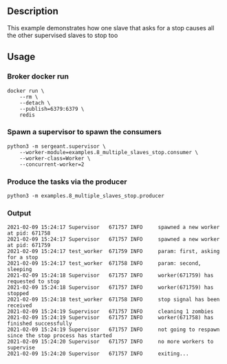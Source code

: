 ## Description
This example demonstrates how one slave that asks for a stop causes all the other supervised slaves to stop too

## Usage

### Broker docker run
```shell
docker run \
    --rm \
    --detach \
    --publish=6379:6379 \
    redis
```

### Spawn a supervisor to spawn the consumers
```shell
python3 -m sergeant.supervisor \
    --worker-module=examples.8_multiple_slaves_stop.consumer \
    --worker-class=Worker \
    --concurrent-worker=2
```

### Produce the tasks via the producer
```shell
python3 -m examples.8_multiple_slaves_stop.producer
```

### Output
```
2021-02-09 15:24:17 Supervisor   671757 INFO     spawned a new worker at pid: 671758
2021-02-09 15:24:17 Supervisor   671757 INFO     spawned a new worker at pid: 671759
2021-02-09 15:24:17 test_worker  671759 INFO     param: first, asking for a stop
2021-02-09 15:24:17 test_worker  671758 INFO     param: second, sleeping
2021-02-09 15:24:18 Supervisor   671757 INFO     worker(671759) has requested to stop
2021-02-09 15:24:18 Supervisor   671757 INFO     worker(671759) has stopped
2021-02-09 15:24:18 test_worker  671758 INFO     stop signal has been received
2021-02-09 15:24:19 Supervisor   671757 INFO     cleaning 1 zombies
2021-02-09 15:24:19 Supervisor   671757 INFO     worker(671758) has finished successfully
2021-02-09 15:24:19 Supervisor   671757 INFO     not going to respawn since the stop process has started
2021-02-09 15:24:20 Supervisor   671757 INFO     no more workers to supervise
2021-02-09 15:24:20 Supervisor   671757 INFO     exiting...
```
